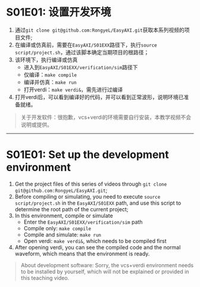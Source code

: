 # S01E01: 设置开发环境
1. 通过`git clone git@github.com:RongyeL/EasyAXI.git`获取本系列视频的项目文件;
2. 在编译或仿真前，需要在`EasyAXI/S01EXX`路径下，执行`source script/project.sh`，通过该脚本确定当期项目的根路径；
3. 该环境下，执行编译或仿真
    - 进入到`EasyAXI/S01EXX/verification/sim`路径下
    - 仅编译：`make compile`
    - 编译并仿真：`make run`
    - 打开verdi：`make verdi&`，需先进行过编译
4. 打开verdi后，可以看到编译好的代码，并可以看到正常波形，说明环境已准备就绪。

> 关于开发软件：很抱歉，vcs+verdi的环境需要自行安装，本教学视频不会说明或提供。

---

# S01E01: Set up the development environment
1. Get the project files of this series of videos through `git clone git@github.com:RongyeL/EasyAXI.git`;
2. Before compiling or simulating, you need to execute `source script/project.sh` in the `EasyAXI/S01EXX` path, and use this script to determine the root path of the current project;
3. In this environment, compile or simulate
    - Enter the `EasyAXI/S01EXX/verification/sim` path
    - Compile only: `make compile`
    - Compile and simulate: `make run`
    - Open verdi: `make verdi&`, which needs to be compiled first
4. After opening verdi, you can see the compiled code and the normal waveform, which means that the environment is ready.

> About development software: Sorry, the vcs+verdi environment needs to be installed by yourself, which will not be explained or provided in this teaching video.

